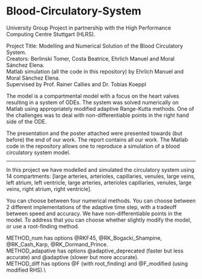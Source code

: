 # Blood-Circulatory-System

University Group Project in partnership with the High Performance Computing Centre Stuttgart (HLRS).

Project Title: Modelling and Numerical Solution of the Blood Circulatory System. \
Creators: Berlinski Tomer, Costa Beatrice, Ehrlich Manuel and Moral Sánchez Elena. \
Matlab simulation (all the code in this repository) by Ehrlich Manuel and Moral Sánchez Elena.\
Supervised by Prof. Rainer Callies and Dr. Tobias Koeppl


The model is a compartmental model with a focus on the heart valves resulting in a system of ODEs. The system was solved numerically on Matlab using appropriately modified adaptive Range-Kutta methods. One of the challenges was to deal with non-differentiable points in the right hand side of the ODE.

The presentation and the poster attached were presented towards (but before) the end of our work. The report contains all our work. The Matlab code in the repository allows one to reproduce a simulation of a blood circulatory system model. 



------------------------------------------------------------------------------------------------------------------------------------------------------



In this project we have modelled and simulated the circulatory system using 14 compartments: [large arteries, arterioles, capillaries, venules, large veins, left atrium, left ventricle, large arteries, arterioles capillaries, venules, large veins, right atrium, right ventricle].

You can choose between four numerical methods. You can choose between 2 different implementations of the adaptive time step, with a tradeoff between speed and accuracy. We have non-differentiable points in the model. To address that you can choose whether slightly modify the model, or use a root-finding method.

METHOD_num has options @RKF45, @RK_Bogacki_Shampine, @RK_Cash_Karp, @RK_Dormand_Prince.\
METHOD_adapative has options @adaptive_deprecated (faster but less accurate) and @adaptive (slower but more accurate).\
METHOD_diff has options @F (with root_finding) and @F_modified (using modified RHS).\
